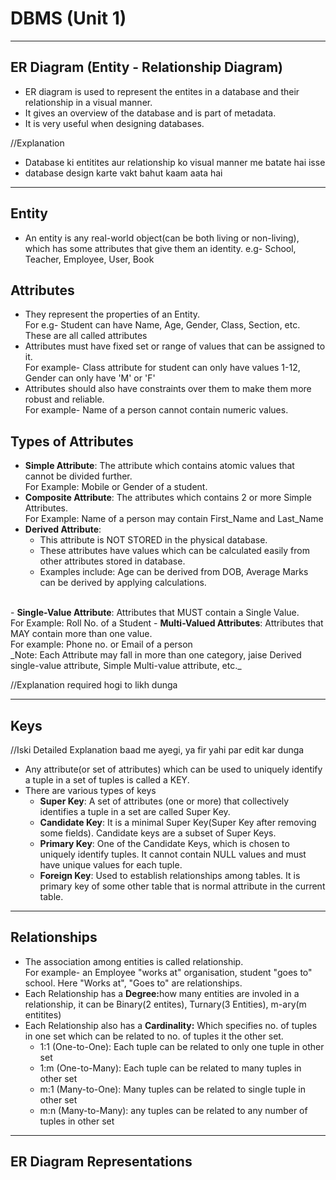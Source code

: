 # DBMS (Unit 1)
_____________________

ER Diagram (Entity - Relationship Diagram)
-----------------------------------------

- ER diagram is used to represent the entites in a database and their relationship in a visual manner.
- It gives an overview of the database and is part of metadata.
- It is very useful when designing databases.

//Explanation
- Database ki entitites aur relationship ko visual manner me batate hai isse
- database design karte vakt bahut kaam aata hai

____________________

Entity
------

- An entity is any real-world object(can be both living or non-living), which has some attributes that give them an identity. e.g- School, Teacher, Employee, User, Book

Attributes
----------

- They represent the properties of an Entity. <br/>For e.g- Student can have Name, Age, Gender, Class, Section, etc. These are all called attributes
- Attributes must have fixed set or range of values that can be assigned to it. <br/>For example- Class attribute for student can only have values 1-12, Gender can only have 'M' or 'F'
- Attributes should also have constraints over them to make them more robust and reliable. <br/>For example- Name of a person cannot contain numeric values.

Types of Attributes
------------------

- <b>Simple Attribute</b>: The attribute which contains atomic values that cannot be divided further. <br/>For Example: Mobile or Gender of a student.
- <b>Composite Attribute</b>: The attributes which contains 2 or more Simple Attributes. <br/>For Example: Name of a person may contain First_Name and Last_Name
- <b>Derived Attribute</b>:
	- This attribute is NOT STORED in the physical database.
	- These attributes have values which can be calculated easily from other attributes stored in database.
	- Examples include: Age can be derived from DOB, Average Marks can be derived by applying calculations.
<br/>
- <b>Single-Value Attribute</b>: Attributes that MUST contain a Single Value.<br/>For Example: Roll No. of a Student
- <b>Multi-Valued Attributes</b>: Attributes that MAY contain more than one value. <br/>For example: Phone no. or Email of a person

<br/>
_Note: Each Attribute may fall in more than one category, jaise Derived single-value attribute, Simple Multi-value attribute, etc._

//Explanation required hogi to likh dunga

______________________

Keys
-----

//Iski Detailed Explanation baad me ayegi, ya fir yahi par edit kar dunga

- Any attribute(or set of attributes) which can be used to uniquely identify a tuple in a set of tuples is called a KEY.
- There are various types of keys
	- <b>Super Key</b>: A set of attributes (one or more) that collectively identifies a tuple in a set are called Super Key.
	- <b>Candidate Key</b>: It is a minimal Super Key(Super Key after removing some fields). Candidate keys are a subset of Super Keys. 
	- <b>Primary Key</b>: One of the Candidate Keys, which is chosen to uniquely identify tuples. It cannot contain NULL values and must have unique values for each tuple.
	- <b>Foreign Key</b>: Used to establish relationships among tables. It is primary key of some other table that is normal attribute in the current table.

_______________________

Relationships
-------------

- The association among entities is called relationship. <br/> For example- an Employee "works at" organisation, student "goes to" school. Here "Works at", "Goes to" are relationships.
- Each Relationship has a <b>Degree:</b>how many entities are involed in a relationship, it can be Binary(2 entites), Turnary(3 Entities), m-ary(m entitites)
- Each Relationship also has a <b>Cardinality:</b> Which specifies no. of tuples in one set which can be related to no. of tuples it the other set.
	- 1:1 (One-to-One): Each tuple can be related to only one tuple in other set
	- 1:m (One-to-Many): Each tuple can be related to many tuples in other set
	- m:1 (Many-to-One): Many tuples can be related to single tuple in other set
	- m:n (Many-to-Many): any tuples can be related to any number of tuples in other set

________________________

ER Diagram Representations
--------------------------

